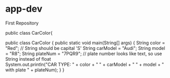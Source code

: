 # app-dev
First Repository

public class CarColor{

public class CarColor {
    public static void main(String[] args) {
        String color = "Red";         // String should be capital 'S'
        String carModel = "Audi";
        String model = "R8";
        String plateNum = "7PQR9";     // plate number looks like text, so use String instead of float   
        System.out.println("CAR TYPE: " + color + " " + carModel + " " + model + " with plate " + plateNum);
   }
}
